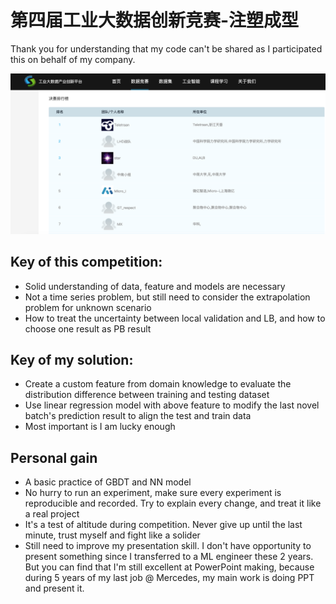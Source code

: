 # 第四届工业大数据创新竞赛-注塑成型

Thank you for understanding that my code can't be shared as I participated this on behalf of my company.

![rank](./rank.png)

## Key of this competition:
- Solid understanding of data, feature and models are necessary
- Not a time series problem, but still need to consider the extrapolation problem for unknown scenario
- How to treat the uncertainty between local validation and LB, and how to choose one result as PB result


## Key of my solution:
- Create a custom feature from domain knowledge to evaluate the distribution difference between training and testing dataset
- Use linear regression model with above feature to modify the last novel batch's prediction result to align the test and train data
- Most important is I am lucky enough


## Personal gain
- A basic practice of GBDT and NN model
- No hurry to run an experiment, make sure every experiment is reproducible and recorded. Try to explain every change, and treat it like a real project
- It's a test of altitude during competition. Never give up until the last minute, trust myself and fight like a solider
- Still need to improve my presentation skill. I don't have opportunity to present something since I transferred to a ML engineer these 2 years. But you can find that I'm still excellent at PowerPoint making, because during 5 years of my last job @ Mercedes, my main work is doing PPT and present it.
